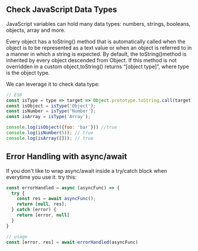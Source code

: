## Check JavaScript Data Types
JavaScript variables can hold many data types: numbers, strings, booleans, objects, array and more.

Every object has a toString() method that is automatically called when the object is to be represented as a text value or when an object is referred to in a manner in which a string is expected. By default, the toString()method is inherited by every object descended from Object. If this method is not overridden in a custom object,toString() returns “[object type]”, where type is the object type.

We can leverage it to check data type:

```js
// ES6
const isType = type => target => Object.prototype.toString.call(target) === `[object ${type}]`;
const isObject = isType('Object');
const isNumber = isType('Number');
const isArray = isType('Array');

console.log(isObject({foo: 'bar'})) //true
console.log(isNumber(5)); // true
console.log(isArray([])); // true
```

## Error Handling with async/await

If you don't like to wrap async/await inside a try/catch block when everytime you use it. try this:
```js
const errorHandled = async (asyncFunc) => {
  try {
    const res = await asyncFunc();
    return [null, res];
  } catch (error) {
    return [error, null]
  }
}

// usage
const [error, res] = await errorHandled(asyncFunc)
```